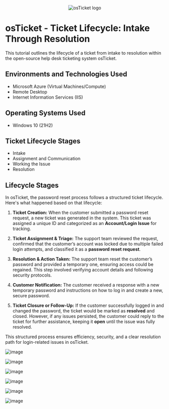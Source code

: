 <p align="center">
<img src="https://i.imgur.com/Clzj7Xs.png" alt="osTicket logo"/>
</p>

<h1>osTicket - Ticket Lifecycle: Intake Through Resolution</h1>
This tutorial outlines the lifecycle of a ticket from intake to resolution within the open-source help desk ticketing system osTicket.<br />


<h2>Environments and Technologies Used</h2>

- Microsoft Azure (Virtual Machines/Compute)
- Remote Desktop
- Internet Information Services (IIS)

<h2>Operating Systems Used </h2>

- Windows 10</b> (21H2)

<h2>Ticket Lifecycle Stages</h2>

- Intake
- Assignment and Communication
- Working the Issue
- Resolution

<h2>Lifecycle Stages</h2>

In osTicket, the password reset process follows a structured ticket lifecycle. Here's what happened based on that lifecycle:  

1. **Ticket Creation:** When the customer submitted a password reset request, a new ticket was generated in the system. This ticket was assigned a unique ID and categorized as an **Account/Login Issue** for tracking.  

2. **Ticket Assignment & Triage:** The support team reviewed the request, confirmed that the customer’s account was locked due to multiple failed login attempts, and classified it as a **password reset request**.  

3. **Resolution & Action Taken:** The support team reset the customer’s password and provided a temporary one, ensuring access could be regained. This step involved verifying account details and following security protocols.  

4. **Customer Notification:** The customer received a response with a new temporary password and instructions on how to log in and create a new, secure password.  

5. **Ticket Closure or Follow-Up:** If the customer successfully logged in and changed the password, the ticket would be marked as **resolved** and closed. However, if any issues persisted, the customer could reply to the ticket for further assistance, keeping it **open** until the issue was fully resolved.  

This structured process ensures efficiency, security, and a clear resolution path for login-related issues in osTicket.

![image](https://github.com/user-attachments/assets/ded9a3b8-cb99-42f7-93e3-36450e0a4edf)


![image](https://github.com/user-attachments/assets/54410680-e392-4b82-b832-5a383db0f489)




![image](https://github.com/user-attachments/assets/4bcd0b58-3bc9-4080-82f3-2fde3a56c178)




![image](https://github.com/user-attachments/assets/d44a12a6-9f3a-426e-9392-046f9fe0aabd)




![image](https://github.com/user-attachments/assets/16de3adb-bacf-491e-8612-b42a29704fef)




![image](https://github.com/user-attachments/assets/9765c9e4-4af6-4627-b89f-6b38d910ed52)





